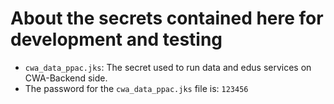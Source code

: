 About the secrets contained here for development and testing
=============================================================

- `cwa_data_ppac.jks`: The secret used to run data and edus services on CWA-Backend side.
- The password for the `cwa_data_ppac.jks` file is: `123456`
